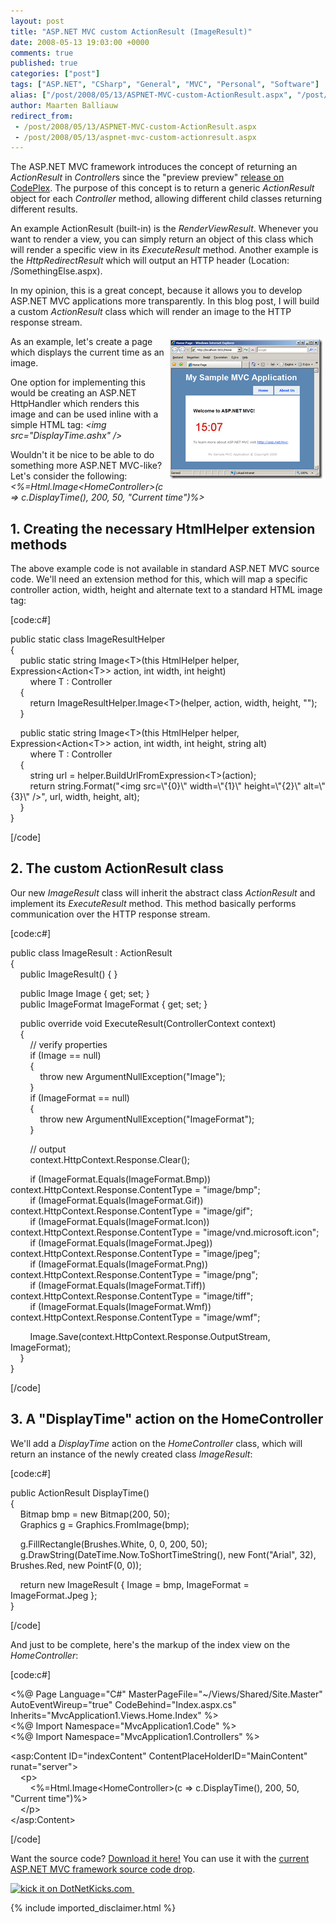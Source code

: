 ```yaml
---
layout: post
title: "ASP.NET MVC custom ActionResult (ImageResult)"
date: 2008-05-13 19:03:00 +0000
comments: true
published: true
categories: ["post"]
tags: ["ASP.NET", "CSharp", "General", "MVC", "Personal", "Software"]
alias: ["/post/2008/05/13/ASPNET-MVC-custom-ActionResult.aspx", "/post/2008/05/13/aspnet-mvc-custom-actionresult.aspx"]
author: Maarten Balliauw
redirect_from:
 - /post/2008/05/13/ASPNET-MVC-custom-ActionResult.aspx
 - /post/2008/05/13/aspnet-mvc-custom-actionresult.aspx
---
```

<p>
The ASP.NET MVC framework introduces the concept of returning an <em>ActionResult</em> in <em>Controller</em>s since the &quot;preview preview&quot; <a href="http://www.codeplex.com/aspnet/Release/ProjectReleases.aspx?ReleaseId=12640" target="_blank">release on CodePlex</a>. The purpose of this concept is to return a generic <em>ActionResult</em> object for each <em>Controller</em> method, allowing different child classes returning different results. 
</p>
<p>
An example ActionResult (built-in) is the <em>RenderViewResult</em>. Whenever you want to render a view, you can simply return an object of this class which will render a specific view in its <em>ExecuteResult</em> method. Another example is the <em>HttpRedirectResult</em> which will output an HTTP header (Location: /SomethingElse.aspx). 
</p>
<p>
In my opinion, this is a great concept, because it allows you to develop ASP.NET MVC applications more transparently. In this blog post, I will build a custom <em>ActionResult</em> class which will render an image to the HTTP response stream. 
</p>
<p>
<a href="/images/WindowsLiveWriter/ASP.NETMVCcustomActionResultImageResult_D717/image_6.png"><img style="margin: 5px; border: 0px" src="/images/WindowsLiveWriter/ASP.NETMVCcustomActionResultImageResult_D717/image_thumb_2.png" border="0" alt="ASP.NET MVC Custom ActionResult" title="ASP.NET MVC Custom ActionResult" width="244" height="223" align="right" /></a>As an example, let&#39;s create a page which displays the current time as an image. 
</p>
<p>
One option for implementing this would be creating an ASP.NET HttpHandler which renders this image and can be used inline with a simple HTML tag: <em>&lt;img src=&quot;DisplayTime.ashx&quot; /&gt;</em> 
</p>
<p>
Wouldn&#39;t it be nice to be able to do something more ASP.NET MVC-like? Let&#39;s consider the following: <em>&lt;%=Html.Image&lt;HomeController&gt;(c =&gt; c.DisplayTime(), 200, 50, &quot;Current time&quot;)%&gt;</em> 
</p>
<h2>1. Creating the necessary HtmlHelper extension methods</h2>
<p>
The above example code is not available in standard ASP.NET MVC source code. We&#39;ll need an extension method for this, which will map a specific controller action, width, height and alternate text to a standard HTML image tag: 
</p>
<p>
[code:c#] 
</p>
<p>
public static class ImageResultHelper <br />
{ <br />
&nbsp;&nbsp;&nbsp; public static string Image&lt;T&gt;(this HtmlHelper helper, Expression&lt;Action&lt;T&gt;&gt; action, int width, int height) <br />
&nbsp;&nbsp;&nbsp;&nbsp;&nbsp;&nbsp;&nbsp; where T : Controller <br />
&nbsp;&nbsp;&nbsp; { <br />
&nbsp;&nbsp;&nbsp;&nbsp;&nbsp;&nbsp;&nbsp; return ImageResultHelper.Image&lt;T&gt;(helper, action, width, height, &quot;&quot;); <br />
&nbsp;&nbsp;&nbsp; } 
</p>
<p>
&nbsp;&nbsp;&nbsp; public static string Image&lt;T&gt;(this HtmlHelper helper, Expression&lt;Action&lt;T&gt;&gt; action, int width, int height, string alt) <br />
&nbsp;&nbsp;&nbsp;&nbsp;&nbsp;&nbsp;&nbsp; where T : Controller <br />
&nbsp;&nbsp;&nbsp; { <br />
&nbsp;&nbsp;&nbsp;&nbsp;&nbsp;&nbsp;&nbsp; string url = helper.BuildUrlFromExpression&lt;T&gt;(action); <br />
&nbsp;&nbsp;&nbsp;&nbsp;&nbsp;&nbsp;&nbsp; return string.Format(&quot;&lt;img src=\&quot;{0}\&quot; width=\&quot;{1}\&quot; height=\&quot;{2}\&quot; alt=\&quot;{3}\&quot; /&gt;&quot;, url, width, height, alt); <br />
&nbsp;&nbsp;&nbsp; } <br />
}&nbsp; 
</p>
<p>
[/code] 
</p>
<h2>2. The custom ActionResult class</h2>
<p>
Our new <em>ImageResult</em> class will inherit the abstract class <em>ActionResult</em> and implement its <em>ExecuteResult</em> method. This method basically performs communication over the HTTP response stream. 
</p>
<p>
[code:c#] 
</p>
<p>
public class ImageResult : ActionResult <br />
{ <br />
&nbsp;&nbsp;&nbsp; public ImageResult() { } 
</p>
<p>
&nbsp;&nbsp;&nbsp; public Image Image { get; set; } <br />
&nbsp;&nbsp;&nbsp; public ImageFormat ImageFormat { get; set; } 
</p>
<p>
&nbsp;&nbsp;&nbsp; public override void ExecuteResult(ControllerContext context) <br />
&nbsp;&nbsp;&nbsp; { <br />
&nbsp;&nbsp;&nbsp;&nbsp;&nbsp;&nbsp;&nbsp; // verify properties <br />
&nbsp;&nbsp;&nbsp;&nbsp;&nbsp;&nbsp;&nbsp; if (Image == null) <br />
&nbsp;&nbsp;&nbsp;&nbsp;&nbsp;&nbsp;&nbsp; { <br />
&nbsp;&nbsp;&nbsp;&nbsp;&nbsp;&nbsp;&nbsp;&nbsp;&nbsp;&nbsp;&nbsp; throw new ArgumentNullException(&quot;Image&quot;); <br />
&nbsp;&nbsp;&nbsp;&nbsp;&nbsp;&nbsp;&nbsp; } <br />
&nbsp;&nbsp;&nbsp;&nbsp;&nbsp;&nbsp;&nbsp; if (ImageFormat == null) <br />
&nbsp;&nbsp;&nbsp;&nbsp;&nbsp;&nbsp;&nbsp; { <br />
&nbsp;&nbsp;&nbsp;&nbsp;&nbsp;&nbsp;&nbsp;&nbsp;&nbsp;&nbsp;&nbsp; throw new ArgumentNullException(&quot;ImageFormat&quot;); <br />
&nbsp;&nbsp;&nbsp;&nbsp;&nbsp;&nbsp;&nbsp; } 
</p>
<p>
&nbsp;&nbsp;&nbsp;&nbsp;&nbsp;&nbsp;&nbsp; // output <br />
&nbsp;&nbsp;&nbsp;&nbsp;&nbsp;&nbsp;&nbsp; context.HttpContext.Response.Clear(); 
</p>
<p>
&nbsp;&nbsp;&nbsp;&nbsp;&nbsp;&nbsp;&nbsp; if (ImageFormat.Equals(ImageFormat.Bmp)) context.HttpContext.Response.ContentType = &quot;image/bmp&quot;; <br />
&nbsp;&nbsp;&nbsp;&nbsp;&nbsp;&nbsp;&nbsp; if (ImageFormat.Equals(ImageFormat.Gif)) context.HttpContext.Response.ContentType = &quot;image/gif&quot;; <br />
&nbsp;&nbsp;&nbsp;&nbsp;&nbsp;&nbsp;&nbsp; if (ImageFormat.Equals(ImageFormat.Icon)) context.HttpContext.Response.ContentType = &quot;image/vnd.microsoft.icon&quot;; <br />
&nbsp;&nbsp;&nbsp;&nbsp;&nbsp;&nbsp;&nbsp; if (ImageFormat.Equals(ImageFormat.Jpeg)) context.HttpContext.Response.ContentType = &quot;image/jpeg&quot;; <br />
&nbsp;&nbsp;&nbsp;&nbsp;&nbsp;&nbsp;&nbsp; if (ImageFormat.Equals(ImageFormat.Png)) context.HttpContext.Response.ContentType = &quot;image/png&quot;; <br />
&nbsp;&nbsp;&nbsp;&nbsp;&nbsp;&nbsp;&nbsp; if (ImageFormat.Equals(ImageFormat.Tiff)) context.HttpContext.Response.ContentType = &quot;image/tiff&quot;; <br />
&nbsp;&nbsp;&nbsp;&nbsp;&nbsp;&nbsp;&nbsp; if (ImageFormat.Equals(ImageFormat.Wmf)) context.HttpContext.Response.ContentType = &quot;image/wmf&quot;; 
</p>
<p>
&nbsp;&nbsp;&nbsp;&nbsp;&nbsp;&nbsp;&nbsp; Image.Save(context.HttpContext.Response.OutputStream, ImageFormat); <br />
&nbsp;&nbsp;&nbsp; } <br />
} 
</p>
<p>
[/code] 
</p>
<h2>3. A &quot;DisplayTime&quot; action on the HomeController</h2>
<p>
We&#39;ll add a <em>DisplayTime</em> action on the <em>HomeController</em> class, which will return an instance of the newly created class <em>ImageResult</em>: 
</p>
<p>
[code:c#] 
</p>
<p>
public ActionResult DisplayTime() <br />
{ <br />
&nbsp;&nbsp;&nbsp; Bitmap bmp = new Bitmap(200, 50); <br />
&nbsp;&nbsp;&nbsp; Graphics g = Graphics.FromImage(bmp); 
</p>
<p>
&nbsp;&nbsp;&nbsp; g.FillRectangle(Brushes.White, 0, 0, 200, 50); <br />
&nbsp;&nbsp;&nbsp; g.DrawString(DateTime.Now.ToShortTimeString(), new Font(&quot;Arial&quot;, 32), Brushes.Red, new PointF(0, 0)); 
</p>
<p>
&nbsp;&nbsp;&nbsp; return new ImageResult { Image = bmp, ImageFormat = ImageFormat.Jpeg }; <br />
} 
</p>
<p>
[/code] 
</p>
<p>
And just to be complete, here&#39;s the markup of the index view on the <em>HomeController</em>: 
</p>
<p>
[code:c#] 
</p>
<p>
&lt;%@ Page Language=&quot;C#&quot; MasterPageFile=&quot;~/Views/Shared/Site.Master&quot; AutoEventWireup=&quot;true&quot; CodeBehind=&quot;Index.aspx.cs&quot; Inherits=&quot;MvcApplication1.Views.Home.Index&quot; %&gt; <br />
&lt;%@ Import Namespace=&quot;MvcApplication1.Code&quot; %&gt; <br />
&lt;%@ Import Namespace=&quot;MvcApplication1.Controllers&quot; %&gt; 
</p>
<p>
&lt;asp:Content ID=&quot;indexContent&quot; ContentPlaceHolderID=&quot;MainContent&quot; runat=&quot;server&quot;&gt; <br />
&nbsp;&nbsp;&nbsp; &lt;p&gt; <br />
&nbsp;&nbsp;&nbsp;&nbsp;&nbsp;&nbsp;&nbsp; &lt;%=Html.Image&lt;HomeController&gt;(c =&gt; c.DisplayTime(), 200, 50, &quot;Current time&quot;)%&gt; <br />
&nbsp;&nbsp;&nbsp; &lt;/p&gt; <br />
&lt;/asp:Content&gt; 
</p>
<p>
[/code] 
</p>
<p>
Want the source code? <a href="/files/MvcImageResult.zip">Download it here!</a> You can use it with the <a href="http://www.codeplex.com/aspnet/Release/ProjectReleases.aspx?ReleaseId=12640" target="_blank">current ASP.NET MVC framework source code drop</a>. 
</p>
<p>
<a href="http://www.dotnetkicks.com/kick/?url=/post/2008/05/ASPNET-MVC-custom-ActionResult.aspx&amp;title=ASP.NET%20MVC%20custom%20ActionResult%20%28ImageResult%29"><img src="http://www.dotnetkicks.com/Services/Images/KickItImageGenerator.ashx?url=/post/2008/05/ASPNET-MVC-custom-ActionResult.aspx" border="0" alt="kick it on DotNetKicks.com" width="82" height="18" /> </a>&nbsp; 
</p>


{% include imported_disclaimer.html %}

